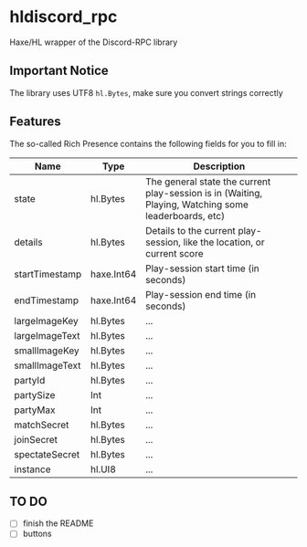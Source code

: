 # hldiscord_rpc

Haxe/HL wrapper of the Discord-RPC library

## Important Notice

The library uses UTF8 `hl.Bytes`, make sure you convert strings correctly

## Features

The so-called Rich Presence contains the following fields for you to fill in:

Name           | Type       | Description
-------------- | ---------- | ---------------------------------------------------------------------------------------------------
state          | hl.Bytes   | The general state the current play-session is in (Waiting, Playing, Watching some leaderboards, etc)
details        | hl.Bytes   | Details to the current play-session, like the location, or current score
startTimestamp | haxe.Int64 | Play-session start time (in seconds)
endTimestamp   | haxe.Int64 | Play-session end time (in seconds)
largeImageKey  | hl.Bytes   | ...
largeImageText | hl.Bytes   | ...
smallImageKey  | hl.Bytes   | ...
smallImageText | hl.Bytes   | ...
partyId        | hl.Bytes   | ...
partySize      | Int        | ...
partyMax       | Int        | ...
matchSecret    | hl.Bytes   | ...
joinSecret     | hl.Bytes   | ...
spectateSecret | hl.Bytes   | ...
instance       | hl.UI8     | ...

## TO DO
- [ ] finish the README
- [ ] buttons